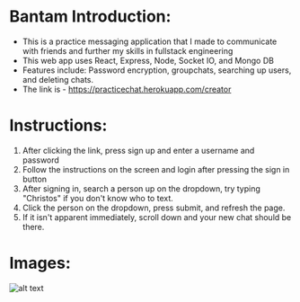 # Bantam Introduction:

- This is a practice messaging application that I made to communicate with friends and further my skills in fullstack engineering
- This web app uses React, Express, Node, Socket IO, and Mongo DB 
- Features include: Password encryption, groupchats, searching up users, and deleting chats.
- The link is - https://practicechat.herokuapp.com/creator
# Instructions:
1. After clicking the link, press sign up and enter a username and password
2. Follow the instructions on the screen and login after pressing the sign in button
3. After signing in, search a person up on the dropdown, try typing "Christos" if you don't know who to text.
4. Click the person on the dropdown, press submit, and refresh the page. 
5. If it isn't apparent immediately, scroll down and your new chat should be there.
# Images:
![alt text](https://github.com/[ChristosJ11]/[practicechat]/blob/[main]/dashboard.png?raw=true)
